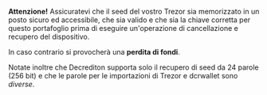 **Attenzione!** Assicuratevi che il seed del vostro Trezor sia memorizzato in un
posto sicuro ed accessibile, che sia valido e che sia la chiave corretta
per questo portafoglio prima di eseguire un'operazione di cancellazione e recupero del dispositivo.

In caso contrario si provocherà una **perdita di fondi**.

Notate inoltre che Decrediton supporta solo il recupero di seed da 24 parole (256 bit)
e che le parole per le importazioni di Trezor e dcrwallet sono *diverse*.
